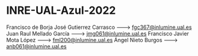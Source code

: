 # INRE-UAL-Azul-2022

Francisco de Borja José Gutierrez Carrasco ---> fgc367@inlumine.ual.es
Juan Raul Mellado García ---> jmg061@inlumine.ual.es
Francisco Javier Mota López ---> fml200@inlumine.ual.es
Ángel Nieto Burgos ---> anb061@inlumine.ual.es